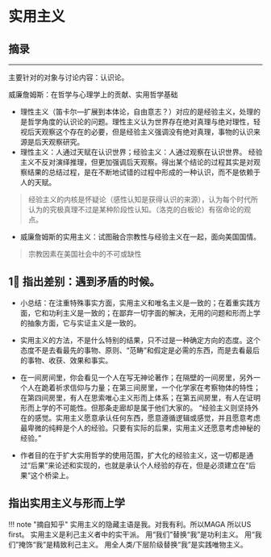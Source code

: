 # 实用主义


## 摘录
----

主要针对的对象与讨论内容：认识论。

威廉詹姆斯：在哲学与心理学上的贡献、实用哲学基础

- 理性主义（笛卡尔—扩展到本体论，自由意志？）对应的是经验主义，处理的是哲学角度的认识论的问题。理性主义认为世界存在绝对真理与绝对理性，轻视后天观察这个存在的必要，但是经验主义强调没有绝对真理，事物的认识来源是后天观察研究。
- 理性主义：人通过天赋在认识世界；经验主义：人通过观察在认识世界。
经验主义不反对演绎推理，但更加强调后天观察。得出某个结论的过程其实是对观察结果的总结过程，是在不断地试错的过程中形成的一种认识，而不是依赖于人的天赋。
> 经验主义的内核是怀疑论（感性认知是获得认识的来源），认为每个时代所认为的究极真理不过是某种阶段性认知。（洛克的白板论）有宿命论的观点。
- 威廉詹姆斯的实用主义：试图融合宗教性与经验主义在一起，面向美国国情。
> 宗教因素在美国社会中的不可或缺性
## 1⃣️ 指出差别：遇到矛盾的时候。
- 小总结：在注重特殊事实方面，实用主义和唯名主义是一致的；在着重实践方面，它和功利主义是一致的；在鄙弃一切字面的解决，无用的问题和形而上学的抽象方面，它与实证主义是一致的。
- 实用主义的方法，不是什么特别的结果，只不过是一种确定方向的态度。这个态度不是去看最先的事物、原则、“范畴”和假定是必需的东西，而是去看最后的事物、收获、效果和事实。
- 在一间房间里，你会看见一个人在写无神论著作；在隔壁的一间房里，另外一个人在跪着祈求信仰与力量；在第三间房里，一个化学家在考察物体的特性；在第四间房里，有人在思索唯心主义形而上体系；在第五间房里，有人在证明形而上学的不可能性。但那条走廊却是属于他们大家的。
“经验主义则坚持外在的感觉。实用主义愿意承认任何东西，愿意遵循逻辑或感觉，并且愿意考虑最卑微的纯粹是个人的经验。只要有实际的后果，实用主义还愿意考虑神秘的经验。”

- 作者目的在于扩大实用哲学的使用范围，扩大化的经验主义，这一切都是通过“后果”来论述和实现的，也就是承认个人经验的存在，但是必须建立在“后果”这个桥梁上。
##  指出实用主义与形而上学


!!! note "摘自知乎"
    实用主义的隐藏主语是我。对我有利。所以MAGA 所以US first。
    实用主义是利己主义者中的实干派。
    用“我们”替换“我”是功利主义。
    用“我们”掩饰“我”是精致利己主义。
    用全人类/下层阶级替换“我”是实践唯物主义。
